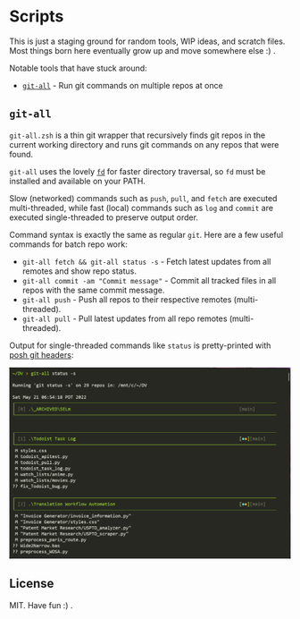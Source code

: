 # Scripts
This is just a staging ground for random tools, WIP ideas, and scratch files. Most things born here eventually grow up and move somewhere else :) .

Notable tools that have stuck around:

- [`git-all`](#git-all---run-git-commands-on-multiple-repos-at-once) - Run git commands on multiple repos at once

## `git-all`
`git-all.zsh` is a thin git wrapper that recursively finds git repos in the current working directory and runs git commands on any repos that were found.

`git-all` uses the lovely [`fd`](https://github.com/sharkdp/fd) for faster directory traversal, so `fd` must be installed and available on your PATH.

Slow (networked) commands such as `push`, `pull`, and `fetch` are executed multi-threaded, while fast (local) commands such as `log` and `commit` are executed single-threaded to preserve output order.

Command syntax is exactly the same as regular `git`. Here are a few useful commands for batch repo work:

- `git-all fetch && git-all status -s` - Fetch latest updates from all remotes and show repo status.
- `git-all commit -am "Commit message"` - Commit all tracked files in all repos with the same commit message.
- `git-all push` - Push all repos to their respective remotes (multi-threaded).
- `git-all pull` - Pull latest updates from all repo remotes (multi-threaded).

Output for single-threaded commands like `status` is pretty-printed with [posh git headers](https://joshdick.net/2017/06/08/my_git_prompt_for_zsh_revisited.html):

![git-all screenshot](img/git-all.png "git-all screenshot")

## License
MIT. Have fun :) .
